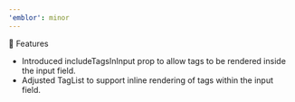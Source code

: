 ```yaml
---
'emblor': minor
---
```


🚀 Features

- Introduced includeTagsInInput prop to allow tags to be rendered inside the input field.
- Adjusted TagList to support inline rendering of tags within the input field.
